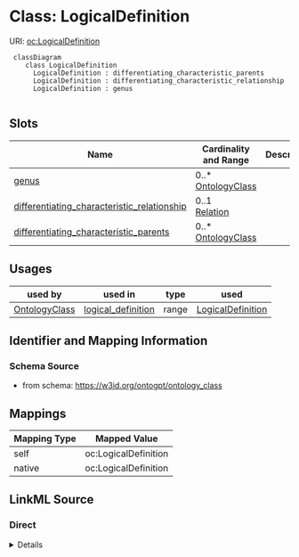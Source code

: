 # Class: LogicalDefinition



URI: [oc:LogicalDefinition](http://w3id.org/ontogpt/ontology-class-templateLogicalDefinition)


```mermaid
 classDiagram
    class LogicalDefinition
      LogicalDefinition : differentiating_characteristic_parents
      LogicalDefinition : differentiating_characteristic_relationship
      LogicalDefinition : genus
      
```



<!-- no inheritance hierarchy -->


## Slots

| Name | Cardinality and Range | Description | Inheritance |
| ---  | --- | --- | --- |
| [genus](genus.md) | 0..* <br/> [OntologyClass](OntologyClass.md) |  | direct |
| [differentiating_characteristic_relationship](differentiating_characteristic_relationship.md) | 0..1 <br/> [Relation](Relation.md) |  | direct |
| [differentiating_characteristic_parents](differentiating_characteristic_parents.md) | 0..* <br/> [OntologyClass](OntologyClass.md) |  | direct |





## Usages

| used by | used in | type | used |
| ---  | --- | --- | --- |
| [OntologyClass](OntologyClass.md) | [logical_definition](logical_definition.md) | range | [LogicalDefinition](LogicalDefinition.md) |






## Identifier and Mapping Information







### Schema Source


* from schema: https://w3id.org/ontogpt/ontology_class





## Mappings

| Mapping Type | Mapped Value |
| ---  | ---  |
| self | oc:LogicalDefinition |
| native | oc:LogicalDefinition |


## LinkML Source

<!-- TODO: investigate https://stackoverflow.com/questions/37606292/how-to-create-tabbed-code-blocks-in-mkdocs-or-sphinx -->

### Direct

<details>
```yaml
name: LogicalDefinition
from_schema: https://w3id.org/ontogpt/ontology_class
rank: 1000
attributes:
  genus:
    name: genus
    annotations:
      prompt:
        tag: prompt
        value: in a logical definition expression, this is the parent (genus) class,
          e.g. bone
    from_schema: https://w3id.org/ontogpt/ontology_class
    rank: 1000
    multivalued: true
    range: OntologyClass
  differentiating_characteristic_relationship:
    name: differentiating_characteristic_relationship
    annotations:
      prompt:
        tag: prompt
        value: in a logical definition expression, this is the parent (differentiating
          characteristic) relationship type, e.g. part of
    from_schema: https://w3id.org/ontogpt/ontology_class
    rank: 1000
    range: Relation
  differentiating_characteristic_parents:
    name: differentiating_characteristic_parents
    annotations:
      prompt:
        tag: prompt
        value: in a logical definition expression, this the parent (differentiating
          characteristic) class, e.g. hand
    from_schema: https://w3id.org/ontogpt/ontology_class
    rank: 1000
    multivalued: true
    range: OntologyClass

```
</details>

### Induced

<details>
```yaml
name: LogicalDefinition
from_schema: https://w3id.org/ontogpt/ontology_class
rank: 1000
attributes:
  genus:
    name: genus
    annotations:
      prompt:
        tag: prompt
        value: in a logical definition expression, this is the parent (genus) class,
          e.g. bone
    from_schema: https://w3id.org/ontogpt/ontology_class
    rank: 1000
    multivalued: true
    alias: genus
    owner: LogicalDefinition
    domain_of:
    - LogicalDefinition
    range: OntologyClass
  differentiating_characteristic_relationship:
    name: differentiating_characteristic_relationship
    annotations:
      prompt:
        tag: prompt
        value: in a logical definition expression, this is the parent (differentiating
          characteristic) relationship type, e.g. part of
    from_schema: https://w3id.org/ontogpt/ontology_class
    rank: 1000
    alias: differentiating_characteristic_relationship
    owner: LogicalDefinition
    domain_of:
    - LogicalDefinition
    range: Relation
  differentiating_characteristic_parents:
    name: differentiating_characteristic_parents
    annotations:
      prompt:
        tag: prompt
        value: in a logical definition expression, this the parent (differentiating
          characteristic) class, e.g. hand
    from_schema: https://w3id.org/ontogpt/ontology_class
    rank: 1000
    multivalued: true
    alias: differentiating_characteristic_parents
    owner: LogicalDefinition
    domain_of:
    - LogicalDefinition
    range: OntologyClass

```
</details>
